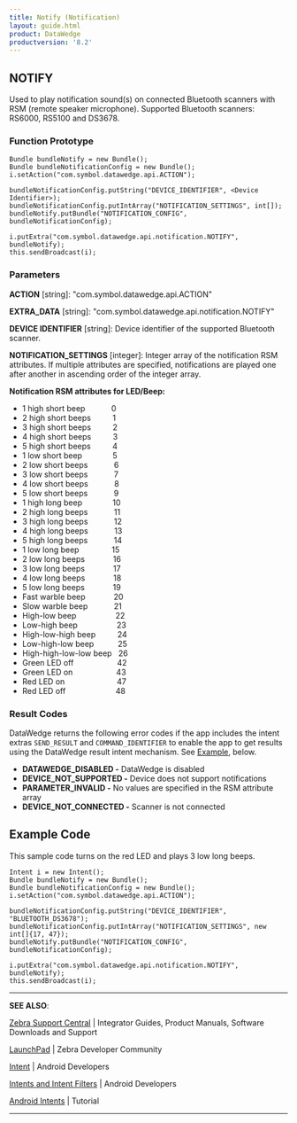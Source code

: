 ```yaml
---
title: Notify (Notification)
layout: guide.html
product: DataWedge
productversion: '8.2'
---
```


## NOTIFY

Used to play notification sound(s) on connected Bluetooth scanners with RSM (remote speaker microphone). Supported Bluetooth scanners: RS6000, RS5100 and DS3678.

### Function Prototype

	Bundle bundleNotify = new Bundle();
    Bundle bundleNotificationConfig = new Bundle();
    i.setAction("com.symbol.datawedge.api.ACTION");

    bundleNotificationConfig.putString("DEVICE_IDENTIFIER", <Device Identifier>);
    bundleNotificationConfig.putIntArray("NOTIFICATION_SETTINGS", int[]);
    bundleNotify.putBundle("NOTIFICATION_CONFIG", bundleNotificationConfig);

    i.putExtra("com.symbol.datawedge.api.notification.NOTIFY", bundleNotify);
    this.sendBroadcast(i);


### Parameters

**ACTION** [string]: "com.symbol.datawedge.api.ACTION"

**EXTRA_DATA** [string]: "com.symbol.datawedge.api.notification.NOTIFY"

**DEVICE IDENTIFIER** [string]: Device identifier of the supported Bluetooth scanner. 

**NOTIFICATION_SETTINGS** [integer]: Integer array of the notification RSM attributes. If multiple attributes are specified, notifications are played one after another in ascending order of the integer array.

**Notification RSM attributes for LED/Beep:** 

* 1 high short beep&nbsp;&nbsp;&nbsp;&nbsp;&nbsp;&nbsp;&nbsp;&nbsp;&nbsp;&nbsp;&nbsp;&nbsp;0
* 2 high short beeps&nbsp;&nbsp;&nbsp;&nbsp;&nbsp;&nbsp;&nbsp;&nbsp;&nbsp;&nbsp;1
* 3 high short beeps&nbsp;&nbsp;&nbsp;&nbsp;&nbsp;&nbsp;&nbsp;&nbsp;&nbsp;&nbsp;2
* 4 high short beeps&nbsp;&nbsp;&nbsp;&nbsp;&nbsp;&nbsp;&nbsp;&nbsp;&nbsp;&nbsp;3
* 5 high short beeps&nbsp;&nbsp;&nbsp;&nbsp;&nbsp;&nbsp;&nbsp;&nbsp;&nbsp;&nbsp;4
* 1 low short beep&nbsp;&nbsp;&nbsp;&nbsp;&nbsp;&nbsp;&nbsp;&nbsp;&nbsp;&nbsp;&nbsp;&nbsp;&nbsp;&nbsp;5
* 2 low short beeps&nbsp;&nbsp;&nbsp;&nbsp;&nbsp;&nbsp;&nbsp;&nbsp;&nbsp;&nbsp;&nbsp;&nbsp;6
* 3 low short beeps&nbsp;&nbsp;&nbsp;&nbsp;&nbsp;&nbsp;&nbsp;&nbsp;&nbsp;&nbsp;&nbsp;&nbsp;7
* 4 low short beeps&nbsp;&nbsp;&nbsp;&nbsp;&nbsp;&nbsp;&nbsp;&nbsp;&nbsp;&nbsp;&nbsp;&nbsp;8
* 5 low short beeps&nbsp;&nbsp;&nbsp;&nbsp;&nbsp;&nbsp;&nbsp;&nbsp;&nbsp;&nbsp;&nbsp;&nbsp;9
* 1 high long beep&nbsp;&nbsp;&nbsp;&nbsp;&nbsp;&nbsp;&nbsp;&nbsp;&nbsp;&nbsp;&nbsp;&nbsp;&nbsp;&nbsp;10
* 2 high long beeps&nbsp;&nbsp;&nbsp;&nbsp;&nbsp;&nbsp;&nbsp;&nbsp;&nbsp;&nbsp;&nbsp;&nbsp;11
* 3 high long beeps&nbsp;&nbsp;&nbsp;&nbsp;&nbsp;&nbsp;&nbsp;&nbsp;&nbsp;&nbsp;&nbsp;&nbsp;12
* 4 high long beeps&nbsp;&nbsp;&nbsp;&nbsp;&nbsp;&nbsp;&nbsp;&nbsp;&nbsp;&nbsp;&nbsp;&nbsp;13
* 5 high long beeps&nbsp;&nbsp;&nbsp;&nbsp;&nbsp;&nbsp;&nbsp;&nbsp;&nbsp;&nbsp;&nbsp;&nbsp;14
* 1 low long beep&nbsp;&nbsp;&nbsp;&nbsp;&nbsp;&nbsp;&nbsp;&nbsp;&nbsp;&nbsp;&nbsp;&nbsp;&nbsp;&nbsp;&nbsp;15
* 2 low long beeps&nbsp;&nbsp;&nbsp;&nbsp;&nbsp;&nbsp;&nbsp;&nbsp;&nbsp;&nbsp;&nbsp;&nbsp;&nbsp;16
* 3 low long beeps&nbsp;&nbsp;&nbsp;&nbsp;&nbsp;&nbsp;&nbsp;&nbsp;&nbsp;&nbsp;&nbsp;&nbsp;&nbsp;17
* 4 low long beeps&nbsp;&nbsp;&nbsp;&nbsp;&nbsp;&nbsp;&nbsp;&nbsp;&nbsp;&nbsp;&nbsp;&nbsp;&nbsp;18
* 5 low long beeps&nbsp;&nbsp;&nbsp;&nbsp;&nbsp;&nbsp;&nbsp;&nbsp;&nbsp;&nbsp;&nbsp;&nbsp;&nbsp;19
* Fast warble beep&nbsp;&nbsp;&nbsp;&nbsp;&nbsp;&nbsp;&nbsp;&nbsp;&nbsp;&nbsp;&nbsp;&nbsp;&nbsp;20
* Slow warble beep&nbsp;&nbsp;&nbsp;&nbsp;&nbsp;&nbsp;&nbsp;&nbsp;&nbsp;&nbsp;&nbsp;&nbsp;21
* High-low beep&nbsp;&nbsp;&nbsp;&nbsp;&nbsp;&nbsp;&nbsp;&nbsp;&nbsp;&nbsp;&nbsp;&nbsp;&nbsp;&nbsp;&nbsp;&nbsp;&nbsp;&nbsp;22
* Low-high beep&nbsp;&nbsp;&nbsp;&nbsp;&nbsp;&nbsp;&nbsp;&nbsp;&nbsp;&nbsp;&nbsp;&nbsp;&nbsp;&nbsp;&nbsp;&nbsp;&nbsp;&nbsp;23
* High-low-high beep&nbsp;&nbsp;&nbsp;&nbsp;&nbsp;&nbsp;&nbsp;&nbsp;&nbsp;&nbsp;24
* Low-high-low beep&nbsp;&nbsp;&nbsp;&nbsp;&nbsp;&nbsp;&nbsp;&nbsp;&nbsp;&nbsp;&nbsp;25
* High-high-low-low beep&nbsp;&nbsp;&nbsp;26
* Green LED off&nbsp;&nbsp;&nbsp;&nbsp;&nbsp;&nbsp;&nbsp;&nbsp;&nbsp;&nbsp;&nbsp;&nbsp;&nbsp;&nbsp;&nbsp;&nbsp;&nbsp;&nbsp;&nbsp;&nbsp;42
* Green LED on&nbsp;&nbsp;&nbsp;&nbsp;&nbsp;&nbsp;&nbsp;&nbsp;&nbsp;&nbsp;&nbsp;&nbsp;&nbsp;&nbsp;&nbsp;&nbsp;&nbsp;&nbsp;&nbsp;&nbsp;43
* Red LED on&nbsp;&nbsp;&nbsp;&nbsp;&nbsp;&nbsp;&nbsp;&nbsp;&nbsp;&nbsp;&nbsp;&nbsp;&nbsp;&nbsp;&nbsp;&nbsp;&nbsp;&nbsp;&nbsp;&nbsp;&nbsp;&nbsp;&nbsp;&nbsp;47
* Red LED off&nbsp;&nbsp;&nbsp;&nbsp;&nbsp;&nbsp;&nbsp;&nbsp;&nbsp;&nbsp;&nbsp;&nbsp;&nbsp;&nbsp;&nbsp;&nbsp;&nbsp;&nbsp;&nbsp;&nbsp;&nbsp;&nbsp;&nbsp;48



### Result Codes

DataWedge returns the following error codes if the app includes the intent extras `SEND_RESULT` and `COMMAND_IDENTIFIER` to enable the app to get results using the DataWedge result intent mechanism. See [Example](#examplecode), below.

* **DATAWEDGE_DISABLED -** DataWedge is disabled
* **DEVICE_NOT_SUPPORTED -** Device does not support notifications
* **PARAMETER_INVALID -** No values are specified in the RSM attribute array
* **DEVICE_NOT_CONNECTED -** Scanner is not connected


## Example Code	
This sample code turns on the red LED and plays 3 low long beeps.

    Intent i = new Intent();
    Bundle bundleNotify = new Bundle();
    Bundle bundleNotificationConfig = new Bundle();
    i.setAction("com.symbol.datawedge.api.ACTION");

    bundleNotificationConfig.putString("DEVICE_IDENTIFIER", "BLUETOOTH_DS3678");
    bundleNotificationConfig.putIntArray("NOTIFICATION_SETTINGS", new int[]{17, 47});
    bundleNotify.putBundle("NOTIFICATION_CONFIG", bundleNotificationConfig);

    i.putExtra("com.symbol.datawedge.api.notification.NOTIFY", bundleNotify);
    this.sendBroadcast(i);


-----

**SEE ALSO**:

[Zebra Support Central](https://www.zebra.com/us/en/support-downloads.html) | Integrator Guides, Product Manuals, Software Downloads and Support

[LaunchPad](https://developer.zebra.com/welcome) | Zebra Developer Community

[Intent](https://developer.android.com/reference/android/content/Intent.html) | Android Developers

[Intents and Intent Filters](http://developer.android.com/guide/components/intents-filters.html) | Android Developers

[Android Intents](http://www.vogella.com/tutorials/AndroidIntent/article.html) | Tutorial

-----
